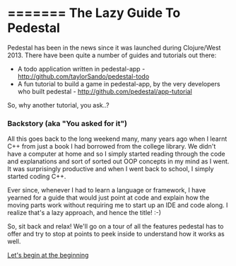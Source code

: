 =======
The Lazy Guide To Pedestal
=============

Pedestal has been in the news since it was launched during Clojure/West 2013. There have been quite a number of guides and tutorials out there:

* A todo application written in pedestal-app - http://github.com/taylorSando/pedestal-todo
* A fun tutorial to build a game in pedestal-app, by the very developers who built pedestal - http://github.com/pedestal/app-tutorial

So, why another tutorial, you ask..?


### Backstory (aka "You asked for it")

All this goes back to the long weekend many, many years ago when I learnt C++ from just a book I had borrowed from the college library. We didn't have a computer at home and so I simply started reading through the code and explanations and sort of sorted out OOP concepts in my mind as I went. It was surprisingly productive and when I went back to school, I simply started coding C++.

Ever since, whenever I had to learn a language or framework, I have yearned for a guide that would just point at code and explain how the moving parts work without requiring me to start up an IDE and code along. I realize that's a lazy approach, and hence the title! :-)


So, sit back and relax! We'll go on a tour of all the features pedestal has to offer and try to stop at points to peek inside to understand how it works as well. 

[Let's begin at the beginning](https://github.com/subhash/pedestal-quiz/wiki/Introduction-to-pedestal-app)

